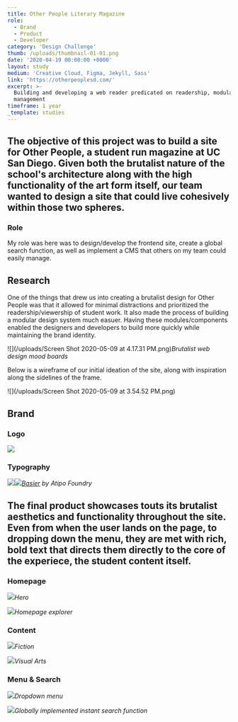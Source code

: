```yaml
---
title: Other People Literary Magazine
role:
  - Brand
  - Product
  - Developer
category: 'Design Challenge'
thumb: /uploads/thumbnail-01-01.png
date: '2020-04-19 00:00:00 +0000'
layout: study
medium: 'Creative Cloud, Figma, Jekyll, Sass'
link: 'https://otherpeoplesd.com/'
excerpt: >-
  Building and developing a web reader predicated on readership, modularity, and
  management
timeframe: 1 year
_template: studies
---
```







## The objective of this project was to build a site for Other People, a student run magazine at UC San Diego. Given both the brutalist nature of the school's architecture along with the high functionality of the art form itself, our team wanted to design a site that could live cohesively within those two spheres.

### Role

My role was here was to design/develop the frontend site, create a global search function, as well as implement a CMS that others on my team could easily manage.

## Research

One of the things that drew us into creating a brutalist design for Other People was that it allowed for minimal distractions and prioritized the readership/viewership of student work. It also made the process of building a modular design system much easuer. Having these modules/components enabled the designers and developers to build more quickly while maintaining the brand identity.

![](/uploads/Screen Shot 2020-05-09 at 4.17.31 PM.png)_Brutalist web design mood boards_

Below is a wireframe of our initial ideation of the site, along with inspiration along the sidelines of the frame.

![](/uploads/Screen Shot 2020-05-09 at 3.54.52 PM.png)

## Brand

### Logo
![](/uploads/56E20A87-FC33-4B52-9B77-0669479E46D3.JPG)

### Typography
![](/uploads/basier-font-06.jpg)![](/uploads/basier-font-03.jpg)_[Basier](https://www.atipofoundry.com/fonts/basier) by Atipo Foundry_


## The final product showcases touts its brutalist aesthetics and functionality throughout the site. Even from when the user lands on the page, to dropping down the menu, they are met with rich, bold text that directs them directly to the core of the experiece, the student content itself.
### Homepage


![](/uploads/otherpeople01.png)_Hero_

![](/uploads/otherpeople02.png)_Homepage explorer_

### Content

![](/uploads/otherpeople04.png)_Fiction_

![](/uploads/otherpeople05.png)_Visual Arts_

### Menu & Search

![](/uploads/otherpeople07.png)_Dropdown menu_

![](/uploads/otherpeople06.png)_Globally implemented instant search function_
